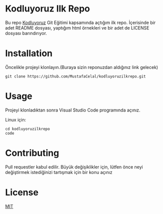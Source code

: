 # Kodluyoruz Ilk Repo
Bu repo [Kodluyoruz](https://www.kodluyoruz.org/) Git Eğitimi kapsamında açtığım ilk repo. İçerisinde bir adet README dosyası, yaptığım html örnekleri ve bir adet de LICENSE dosyası barındırıyor. 

# Installation
Öncelikle projeyi klonlayın.(Buraya sizin reponuzdan aldığınız link gelecek)

```
git clone https://github.com/MustafaCelal/kodluyoruzilkrepo.git
```

# Usage
Projeyi klonladıktan sonra Visual Studio Code programında açınız.

Linux için:

```
cd kodluyoruzilkrepo
code
```

# Contributing
Pull requestler kabul edilir. Büyük değişiklikler için, lütfen önce neyi değiştirmek istediğinizi tartışmak için bir konu açınız

# License
[MIT](https://choosealicense.com/licenses/mit/)
